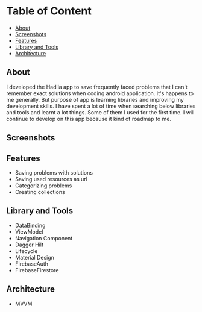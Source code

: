 # Table of Content
- [About](https://github.com/scotoglu/hadila-app/new/master?readme=1#about)
- [Screenshots](https://github.com/scotoglu/hadila-app/new/master?readme=1#screenshots)
- [Features](https://github.com/scotoglu/hadila-app/new/master?readme=1#features)
- [Library and Tools](https://github.com/scotoglu/hadila-app/new/master?readme=1#library-and-tools)
- [Architecture](https://github.com/scotoglu/hadila-app/new/master?readme=1#architecture)

## About
I developed the Hadila app to save  frequently faced problems that I can't remember exact solutions when coding android application.
It's happens to me generally.
But purpose of app is learning  libraries and improving my development skills.
I have spent a lot of time when searching below libraries and tools and learnt a lot things. 
Some of them I used  for the first time. I will continue to develop on this app because it kind of roadmap to me.  

## Screenshots

## Features
- Saving problems with solutions
- Saving used resources as url 
- Categorizing problems
- Creating collections


## Library and Tools
- DataBinding
- ViewModel
- Navigation Component
- Dagger Hilt
- Lifecycle
- Material Design
- FirebaseAuth
- FirebaseFirestore

## Architecture
- MVVM 
